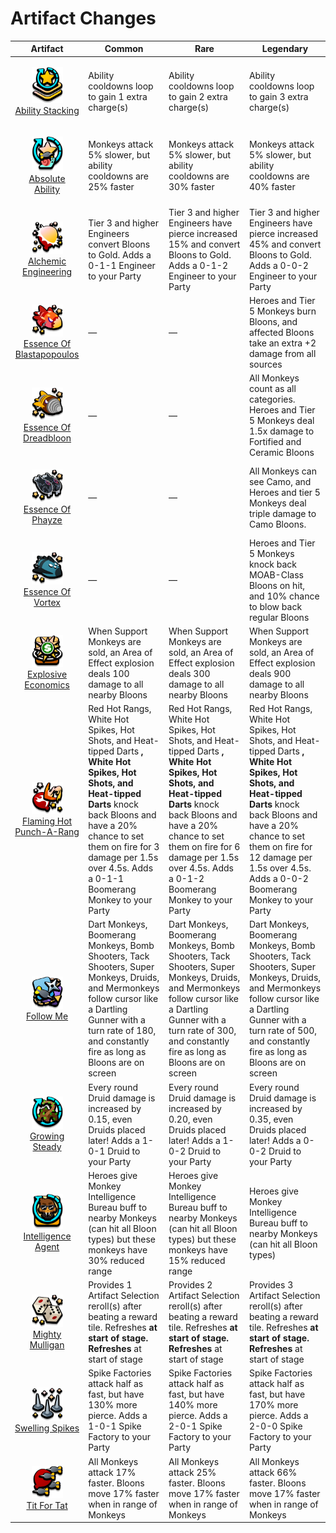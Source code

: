 
<h1>Artifact Changes</h1>

| Artifact | Common | Rare | Legendary |
|----------|--------|------|-----------|
| <a href="/ArtifactChanges/AbilityStacking.cs"> <p align="center" ><img src="Images/AbilityStacking.png" width=50 /> <br/> Ability Stacking </p></a> | Ability cooldowns loop to gain 1 extra charge(s) | Ability cooldowns loop to gain 2 extra charge(s) | Ability cooldowns loop to gain 3 extra charge(s) |
| <a href="/ArtifactChanges/AbsoluteAbility.cs"> <p align="center" ><img src="Images/AbsoluteAbility.png" width=50 /> <br/> Absolute Ability </p></a> | Monkeys attack 5% slower, but ability cooldowns are 25% faster | Monkeys attack 5% slower, but ability cooldowns are 30% faster | Monkeys attack 5% slower, but ability cooldowns are 40% faster |
| <a href="/ArtifactChanges/AlchemicEngineering.cs"> <p align="center" ><img src="Images/AlchemicEngineering.png" width=50 /> <br/> Alchemic Engineering </p></a> | Tier 3 and higher Engineers convert Bloons to Gold. Adds a 0-1-1 Engineer to your Party | Tier 3 and higher Engineers have pierce increased 15% and convert Bloons to Gold. Adds a 0-1-2 Engineer to your Party | Tier 3 and higher Engineers have pierce increased 45% and convert Bloons to Gold. Adds a 0-0-2 Engineer to your Party |
| <a href="/ArtifactChanges/EssenceOfBlastapopoulos.cs"> <p align="center" ><img src="Images/EssenceOfBlastapopoulos.png" width=50 /> <br/> Essence Of Blastapopoulos </p></a> | — | — | Heroes and Tier 5 Monkeys burn Bloons, and affected Bloons take an extra +2 damage from all sources |
| <a href="/ArtifactChanges/EssenceOfDreadbloon.cs"> <p align="center" ><img src="Images/EssenceOfDreadbloon.png" width=50 /> <br/> Essence Of Dreadbloon </p></a> | — | — | All Monkeys count as all categories. Heroes and Tier 5 Monkeys deal 1.5x damage to Fortified and Ceramic Bloons |
| <a href="/ArtifactChanges/EssenceOfPhayze.cs"> <p align="center" ><img src="Images/EssenceOfPhayze.png" width=50 /> <br/> Essence Of Phayze </p></a> | — | — | All Monkeys can see Camo, and Heroes and tier 5 Monkeys deal triple damage to Camo Bloons. |
| <a href="/ArtifactChanges/EssenceOfVortex.cs"> <p align="center" ><img src="Images/EssenceOfVortex.png" width=50 /> <br/> Essence Of Vortex </p></a> | — | — | Heroes and Tier 5 Monkeys knock back MOAB-Class Bloons on hit, and 10% chance to blow back regular Bloons |
| <a href="/ArtifactChanges/ExplosiveEconomics.cs"> <p align="center" ><img src="Images/ExplosiveEconomics.png" width=50 /> <br/> Explosive Economics </p></a> | When Support Monkeys are sold, an Area of Effect explosion deals 100 damage to all nearby Bloons | When Support Monkeys are sold, an Area of Effect explosion deals 300 damage to all nearby Bloons | When Support Monkeys are sold, an Area of Effect explosion deals 900 damage to all nearby Bloons |
| <a href="/ArtifactChanges/FlamingHotPunchARang.cs"> <p align="center" ><img src="Images/FlamingHotPunchARang.png" width=50 /> <br/> Flaming Hot Punch-A-Rang </p></a> | Red Hot Rangs, White Hot Spikes, Hot Shots, and Heat-tipped Darts  **, White Hot Spikes, Hot Shots, and Heat-tipped Darts** knock back Bloons and have a 20% chance to set them on fire for 3 damage per 1.5s over 4.5s. Adds a 0-1-1 Boomerang Monkey to your Party | Red Hot Rangs, White Hot Spikes, Hot Shots, and Heat-tipped Darts  **, White Hot Spikes, Hot Shots, and Heat-tipped Darts** knock back Bloons and have a 20% chance to set them on fire for 6 damage per 1.5s over 4.5s. Adds a 0-1-2 Boomerang Monkey to your Party | Red Hot Rangs, White Hot Spikes, Hot Shots, and Heat-tipped Darts  **, White Hot Spikes, Hot Shots, and Heat-tipped Darts** knock back Bloons and have a 20% chance to set them on fire for 12 damage per 1.5s over 4.5s. Adds a 0-0-2 Boomerang Monkey to your Party |
| <a href="/ArtifactChanges/FollowMe.cs"> <p align="center" ><img src="Images/FollowMe.png" width=50 /> <br/> Follow Me </p></a> | Dart Monkeys, Boomerang Monkeys, Bomb Shooters, Tack Shooters, Super Monkeys, Druids, and Mermonkeys follow cursor like a Dartling Gunner with a turn rate of 180, and constantly fire as long as Bloons are on screen | Dart Monkeys, Boomerang Monkeys, Bomb Shooters, Tack Shooters, Super Monkeys, Druids, and Mermonkeys follow cursor like a Dartling Gunner with a turn rate of 300, and constantly fire as long as Bloons are on screen | Dart Monkeys, Boomerang Monkeys, Bomb Shooters, Tack Shooters, Super Monkeys, Druids, and Mermonkeys follow cursor like a Dartling Gunner with a turn rate of 500, and constantly fire as long as Bloons are on screen |
| <a href="/ArtifactChanges/GrowingSteady.cs"> <p align="center" ><img src="Images/GrowingSteady.png" width=50 /> <br/> Growing Steady </p></a> | Every round Druid damage is increased by 0.15, even Druids placed later! Adds a 1-0-1 Druid to your Party | Every round Druid damage is increased by 0.20, even Druids placed later! Adds a 1-0-2 Druid to your Party | Every round Druid damage is increased by 0.35, even Druids placed later! Adds a 0-0-2 Druid to your Party |
| <a href="/ArtifactChanges/IntelligenceAgent.cs"> <p align="center" ><img src="Images/IntelligenceAgent.png" width=50 /> <br/> Intelligence Agent </p></a> | Heroes give Monkey Intelligence Bureau buff to nearby Monkeys (can hit all Bloon types) but these monkeys have 30% reduced range | Heroes give Monkey Intelligence Bureau buff to nearby Monkeys (can hit all Bloon types) but these monkeys have 15% reduced range | Heroes give Monkey Intelligence Bureau buff to nearby Monkeys (can hit all Bloon types) |
| <a href="/ArtifactChanges/MightyMulligan.cs"> <p align="center" ><img src="Images/MightyMulligan.png" width=50 /> <br/> Mighty Mulligan </p></a> | Provides 1 Artifact Selection reroll(s) after beating a reward tile. Refreshes  **at start of stage. Refreshes** at start of stage | Provides 2 Artifact Selection reroll(s) after beating a reward tile. Refreshes  **at start of stage. Refreshes** at start of stage | Provides 3 Artifact Selection reroll(s) after beating a reward tile. Refreshes  **at start of stage. Refreshes** at start of stage |
| <a href="/ArtifactChanges/SwellingSpikes.cs"> <p align="center" ><img src="Images/SwellingSpikes.png" width=50 /> <br/> Swelling Spikes </p></a> | Spike Factories attack half as fast, but have 130% more pierce. Adds a 1-0-1 Spike Factory to your Party | Spike Factories attack half as fast, but have 140% more pierce. Adds a 2-0-1 Spike Factory to your Party | Spike Factories attack half as fast, but have 170% more pierce. Adds a 2-0-0 Spike Factory to your Party |
| <a href="/ArtifactChanges/TitForTat.cs"> <p align="center" ><img src="Images/TitForTat.png" width=50 /> <br/> Tit For Tat </p></a> | All Monkeys attack 17% faster. Bloons move 17% faster when in range of Monkeys | All Monkeys attack 25% faster. Bloons move 17% faster when in range of Monkeys | All Monkeys attack 66% faster. Bloons move 17% faster when in range of Monkeys |
